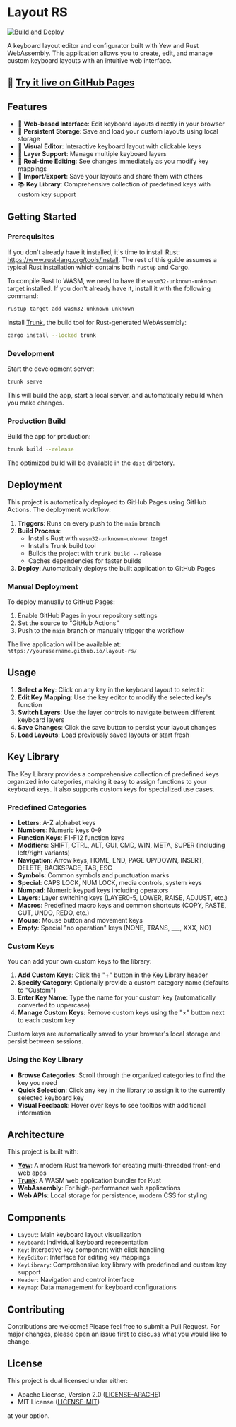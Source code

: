 # Layout RS

[![Build and Deploy](https://github.com/gaarutyunov/layout-rs/actions/workflows/deploy.yml/badge.svg)](https://github.com/gaarutyunov/layout-rs/actions/workflows/deploy.yml)

A keyboard layout editor and configurator built with Yew and Rust WebAssembly. This application allows you to create, edit, and manage custom keyboard layouts with an intuitive web interface.

## 🚀 [Try it live on GitHub Pages](https://gaarutyunov.github.io/layout-rs/)

## Features

- 📱 **Web-based Interface**: Edit keyboard layouts directly in your browser
- 💾 **Persistent Storage**: Save and load your custom layouts using local storage
- 🎹 **Visual Editor**: Interactive keyboard layout with clickable keys
- 🔄 **Layer Support**: Manage multiple keyboard layers
- 🎨 **Real-time Editing**: See changes immediately as you modify key mappings
- 🔄 **Import/Export**: Save your layouts and share them with others
- 📚 **Key Library**: Comprehensive collection of predefined keys with custom key support

## Getting Started

### Prerequisites

If you don't already have it installed, it's time to install Rust: <https://www.rust-lang.org/tools/install>.
The rest of this guide assumes a typical Rust installation which contains both `rustup` and Cargo.

To compile Rust to WASM, we need to have the `wasm32-unknown-unknown` target installed.
If you don't already have it, install it with the following command:

```bash
rustup target add wasm32-unknown-unknown
```

Install [Trunk], the build tool for Rust-generated WebAssembly:

```bash
cargo install --locked trunk
```

### Development

Start the development server:

```bash
trunk serve
```

This will build the app, start a local server, and automatically rebuild when you make changes.

### Production Build

Build the app for production:

```bash
trunk build --release
```

The optimized build will be available in the `dist` directory.

## Deployment

This project is automatically deployed to GitHub Pages using GitHub Actions. The deployment workflow:

1. **Triggers**: Runs on every push to the `main` branch
2. **Build Process**: 
   - Installs Rust with `wasm32-unknown-unknown` target
   - Installs Trunk build tool
   - Builds the project with `trunk build --release`
   - Caches dependencies for faster builds
3. **Deploy**: Automatically deploys the built application to GitHub Pages

### Manual Deployment

To deploy manually to GitHub Pages:

1. Enable GitHub Pages in your repository settings
2. Set the source to "GitHub Actions"
3. Push to the `main` branch or manually trigger the workflow

The live application will be available at: `https://yourusername.github.io/layout-rs/`

## Usage

1. **Select a Key**: Click on any key in the keyboard layout to select it
2. **Edit Key Mapping**: Use the key editor to modify the selected key's function
3. **Switch Layers**: Use the layer controls to navigate between different keyboard layers
4. **Save Changes**: Click the save button to persist your layout changes
5. **Load Layouts**: Load previously saved layouts or start fresh

## Key Library

The Key Library provides a comprehensive collection of predefined keys organized into categories, making it easy to assign functions to your keyboard keys. It also supports custom keys for specialized use cases.

### Predefined Categories

- **Letters**: A-Z alphabet keys
- **Numbers**: Numeric keys 0-9
- **Function Keys**: F1-F12 function keys
- **Modifiers**: SHIFT, CTRL, ALT, GUI, CMD, WIN, META, SUPER (including left/right variants)
- **Navigation**: Arrow keys, HOME, END, PAGE UP/DOWN, INSERT, DELETE, BACKSPACE, TAB, ESC
- **Symbols**: Common symbols and punctuation marks
- **Special**: CAPS LOCK, NUM LOCK, media controls, system keys
- **Numpad**: Numeric keypad keys including operators
- **Layers**: Layer switching keys (LAYER0-5, LOWER, RAISE, ADJUST, etc.)
- **Macros**: Predefined macro keys and common shortcuts (COPY, PASTE, CUT, UNDO, REDO, etc.)
- **Mouse**: Mouse button and movement keys
- **Empty**: Special "no operation" keys (NONE, TRANS, ___, XXX, NO)

### Custom Keys

You can add your own custom keys to the library:

1. **Add Custom Keys**: Click the "+" button in the Key Library header
2. **Specify Category**: Optionally provide a custom category name (defaults to "Custom")
3. **Enter Key Name**: Type the name for your custom key (automatically converted to uppercase)
4. **Manage Custom Keys**: Remove custom keys using the "×" button next to each custom key

Custom keys are automatically saved to your browser's local storage and persist between sessions.

### Using the Key Library

- **Browse Categories**: Scroll through the organized categories to find the key you need
- **Quick Selection**: Click any key in the library to assign it to the currently selected keyboard key
- **Visual Feedback**: Hover over keys to see tooltips with additional information

## Architecture

This project is built with:

- **[Yew](https://yew.rs/)**: A modern Rust framework for creating multi-threaded front-end web apps
- **[Trunk](https://trunkrs.dev/)**: A WASM web application bundler for Rust
- **WebAssembly**: For high-performance web applications
- **Web APIs**: Local storage for persistence, modern CSS for styling

## Components

- `Layout`: Main keyboard layout visualization
- `Keyboard`: Individual keyboard representation
- `Key`: Interactive key component with click handling
- `KeyEditor`: Interface for editing key mappings
- `KeyLibrary`: Comprehensive key library with predefined and custom key support
- `Header`: Navigation and control interface
- `Keymap`: Data management for keyboard configurations

## Contributing

Contributions are welcome! Please feel free to submit a Pull Request. For major changes, please open an issue first to discuss what you would like to change.

## License

This project is dual licensed under either:

- Apache License, Version 2.0 ([LICENSE-APACHE](LICENSE-APACHE))
- MIT License ([LICENSE-MIT](LICENSE-MIT))

at your option.

[trunk]: https://github.com/thedodd/trunk